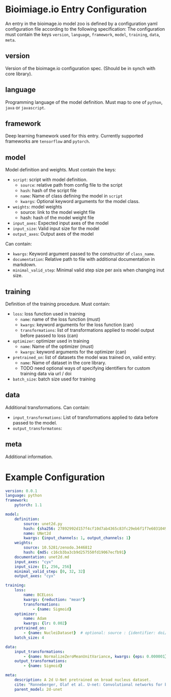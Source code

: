 # Bioimiage.io Entry Configuration

An entry in the bioimage.io model zoo is defined by a configuration yaml configuration file according to the following specification:
The configuration must contain the keys  `version`, `language`, `framework`, `model`, `training`, `data`, `meta`.

## version

Version of the bioimage.io configuration spec. (Should be in synch with core library).

## language

Programming language of the model definition. Must map to one of `python`, `java` or `javascript`.

## framework

Deep learning framework used for this entry. Currently supported frameworks are `tensorflow` and `pytorch`.

## model

Model definition and weights.
Must contain the keys:
- `script`: script with model definition.
  - `source`: relative path from config file to the script
  - `hash`: hash of the script file
  - `name`: Name of class defining the model in `script`
  - `kwargs`: Optional keyword arguments for the model class. 
- `weights`: model weights
  -  source: link to the model weight file
  - hash: hash of the model weight file
- `input_axes`: Expected input axes of the model
- `input_size`: Valid input size for the model
- `output_axes`: Output axes of the model

Can contain:
- `kwargs`: Keyword argument passed to the constructor of `class_name`.
- `documentation`: Relative path to file with additional documentation in markdown.
- `minimal_valid_step`: Minimal valid step size per axis when changing inut size.

## training

Definition of the training procedure.
Must contain:
- `loss`: loss function used in training
  - `name`: name of the loss function (must)
  - `kwargs`: keyword arguments for the loss function (can)
  - `transformations`: list of transformations applied to model output before passed to loss (can)
- `optimizer`: optimizer used in training
  - `name`: Name of the optimizer (must)
  - `kwargs`: keyword arguments for the optimizer (can)
- `pretrained_on`: list of datasets the model was trained on, valid entry:
  - `name`: Name of dataset in the core library.
  - TODO need optional ways of specifying identifiers for custom training data via url / doi
- `batch_size`: batch size used for training

## data

Additional transformations.
Can contain:
- `input_transformations`: List of transformations applied to data before passed to the model.
- `output_transformatons`:

## meta

Additional information.


# Example Configuration

```yaml
version: 0.0.1
language: python
framework:
    pytorch: 1.1

model:
    definition:
        source: unet2d.py
        hash: {sha256: 27892992d157f4cf10d7ab4365c83fc29eb6f1f7e6031049cfbd859e5891ebe0}
        name: UNet2d
        kwargs: {input_channels: 1, output_channels: 1}
    weights:
        source: 10.5281/zenodo.3446812
        hash: {md5: c16cb3ba3cb9d257550fd19067ecfb91}
    documentation: unet2d.md
    input_axes: "cyx"
    input_size: [1, 256, 256]
    minimal_valid_step: [0, 32, 32]
    output_axes: "cyx"

training:
    loss:
        name: BCELoss
        kwargs: {reduction: "mean"}
        transformations:
            - {name: Sigmoid}
    optimizer:
        name: Adam
        kwargs: {lr: 0.002}
    pretrained_on:
        - {name: NucleiDataset}  # optional: source : {identifier: doi/url, hash: hash_value}
    batch_size: 4

data:
    input_transformations:
        - {name: NormalizeZeroMeanUnitVariance, kwargs: {eps: 0.000001}}
    output_transformations:
        - {name: Sigmoid}

meta:
    description: A 2d U-Net pretrained on broad nucleus dataset.
    cite: "Ronneberger, Olaf et al. U-net: Convolutional networks for biomedical image segmentation. MICCAI 2015."
    parent_model: 2d-unet
```
